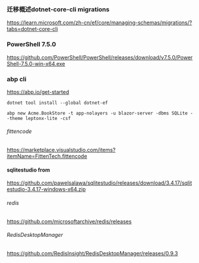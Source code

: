 
### 迁移概述dotnet-core-cli migrations
https://learn.microsoft.com/zh-cn/ef/core/managing-schemas/migrations/?tabs=dotnet-core-cli

### PowerShell 7.5.0
https://github.com/PowerShell/PowerShell/releases/download/v7.5.0/PowerShell-7.5.0-win-x64.exe

### abp cli
https://abp.io/get-started

```
dotnet tool install --global dotnet-ef

abp new Acme.BookStore -t app-nolayers -u blazor-server -dbms SQLite --theme leptonx-lite -csf

```

###### fittencode
https://marketplace.visualstudio.com/items?itemName=FittenTech.fittencode

#### sqlitestudio from 
https://github.com/pawelsalawa/sqlitestudio/releases/download/3.4.17/sqlitestudio-3.4.17-windows-x64.zip



###### redis
https://github.com/microsoftarchive/redis/releases

###### RedisDesktopManager
https://github.com/RedisInsight/RedisDesktopManager/releases/0.9.3






